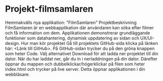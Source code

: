 # Projekt-filmsamlaren
Hemmakvälls nya applikation: "FilmSamlaren"
Projektbeskrivning
FilmSamlaren är en webbapplikation där användaren kan söka efter filmer och få information om dem. Applikationen demonstrerar grundläggande funktioner som datahantering, dynamisk uppdatering av sidan och UX/UI-design.
Hur man kör projektet
Gå till projektets GitHub-sida klicka på länken här: <Länk till GitHub>. På GitHub-sidan trycker du på den gröna knappen som heter Code. Välj alternativet Download för att ladda ner projektet till din dator. När du har laddat ner, går du in i nerladdningen på din dator. Därefter öppnar du mappen och dubbelklickar/högerklickar på filen som heter index.html och trycker på live server. Detta öppnar applikationen i din webbläsare.